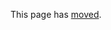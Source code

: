 This page has [moved](https://github.com/RevolutionAnalytics/RHadoop/blob/master/rmr/pkg/docs/tutorial.md).
